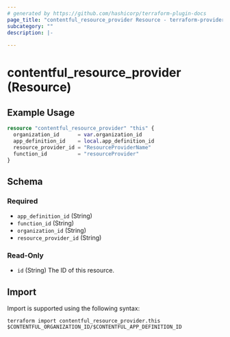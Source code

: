 ```yaml
---
# generated by https://github.com/hashicorp/terraform-plugin-docs
page_title: "contentful_resource_provider Resource - terraform-provider-contentful"
subcategory: ""
description: |-
  
---
```


# contentful_resource_provider (Resource)



## Example Usage

```terraform
resource "contentful_resource_provider" "this" {
  organization_id      = var.organization_id
  app_definition_id    = local.app_definition_id
  resource_provider_id = "ResourceProviderName"
  function_id          = "resourceProvider"
}
```

<!-- schema generated by tfplugindocs -->
## Schema

### Required

- `app_definition_id` (String)
- `function_id` (String)
- `organization_id` (String)
- `resource_provider_id` (String)

### Read-Only

- `id` (String) The ID of this resource.

## Import

Import is supported using the following syntax:

```shell
terraform import contentful_resource_provider.this $CONTENTFUL_ORGANIZATION_ID/$CONTENTFUL_APP_DEFINITION_ID
```
